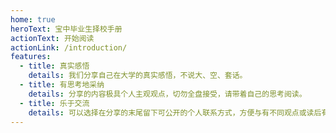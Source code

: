 ```yaml
---
home: true
heroText: 宝中毕业生择校手册
actionText: 开始阅读
actionLink: /introduction/
features:
  - title: 真实感悟
    details: 我们分享自己在大学的真实感悟，不说大、空、套话。
  - title: 有思考地采纳
    details: 分享的内容极具个人主观观点，切勿全盘接受，请带着自己的思考阅读。
  - title: 乐于交流
    details: 可以选择在分享的末尾留下可公开的个人联系方式，方便与有不同观点或读后有感的同学交流。
---
```

